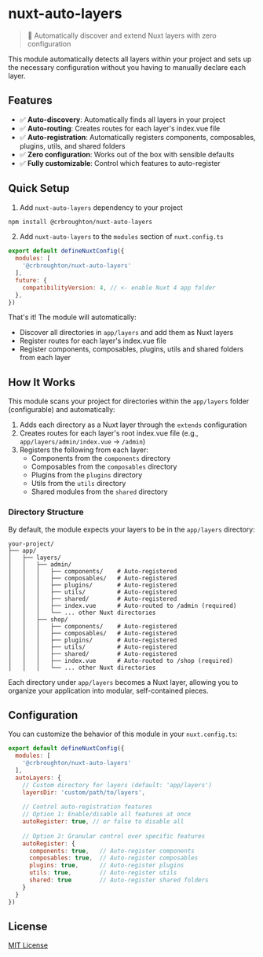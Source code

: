 # nuxt-auto-layers

> 🚀 Automatically discover and extend Nuxt layers with zero configuration

This module automatically detects all layers within your project and sets up the necessary configuration without you having to manually declare each layer.

## Features

- ✅ **Auto-discovery**: Automatically finds all layers in your project
- ✅ **Auto-routing**: Creates routes for each layer's index.vue file
- ✅ **Auto-registration**: Automatically registers components, composables, plugins, utils, and shared folders
- ✅ **Zero configuration**: Works out of the box with sensible defaults
- ✅ **Fully customizable**: Control which features to auto-register

## Quick Setup

1. Add `nuxt-auto-layers` dependency to your project

```bash
npm install @crbroughton/nuxt-auto-layers
```

2. Add `nuxt-auto-layers` to the `modules` section of `nuxt.config.ts`

```js
export default defineNuxtConfig({
  modules: [
    '@crbroughton/nuxt-auto-layers'
  ],
  future: {
    compatibilityVersion: 4, // <- enable Nuxt 4 app folder
  },
})
```

That's it! The module will automatically:
- Discover all directories in `app/layers` and add them as Nuxt layers
- Register routes for each layer's index.vue file
- Register components, composables, plugins, utils and shared folders from each layer

## How It Works

This module scans your project for directories within the `app/layers` folder (configurable) and automatically:

1. Adds each directory as a Nuxt layer through the `extends` configuration
2. Creates routes for each layer's root index.vue file (e.g., `app/layers/admin/index.vue` → `/admin`)
3. Registers the following from each layer:
   - Components from the `components` directory 
   - Composables from the `composables` directory
   - Plugins from the `plugins` directory
   - Utils from the `utils` directory
   - Shared modules from the `shared` directory

### Directory Structure

By default, the module expects your layers to be in the `app/layers` directory:

```
your-project/
├── app/
│   ├── layers/
│   │   ├── admin/
│   │   │   ├── components/    # Auto-registered
│   │   │   ├── composables/   # Auto-registered
│   │   │   ├── plugins/       # Auto-registered
│   │   │   ├── utils/         # Auto-registered
│   │   │   ├── shared/        # Auto-registered
│   │   │   ├── index.vue      # Auto-routed to /admin (required)
│   │   │   └── ... other Nuxt directories
│   │   ├── shop/
│   │   │   ├── components/    # Auto-registered
│   │   │   ├── composables/   # Auto-registered
│   │   │   ├── plugins/       # Auto-registered
│   │   │   ├── utils/         # Auto-registered
│   │   │   ├── shared/        # Auto-registered
│   │   │   ├── index.vue      # Auto-routed to /shop (required)
│   │   │   └── ... other Nuxt directories
```

Each directory under `app/layers` becomes a Nuxt layer, allowing you to organize your application into modular, self-contained pieces.

## Configuration

You can customize the behavior of this module in your `nuxt.config.ts`:

```js
export default defineNuxtConfig({
  modules: [
    '@crbroughton/nuxt-auto-layers'
  ],
  autoLayers: {
    // Custom directory for layers (default: 'app/layers')
    layersDir: 'custom/path/to/layers',
    
    // Control auto-registration features
    // Option 1: Enable/disable all features at once
    autoRegister: true, // or false to disable all
    
    // Option 2: Granular control over specific features
    autoRegister: {
      components: true,   // Auto-register components
      composables: true,  // Auto-register composables
      plugins: true,      // Auto-register plugins
      utils: true,        // Auto-register utils
      shared: true        // Auto-register shared folders
    }
  }
})
```

## License

[MIT License](./LICENSE)